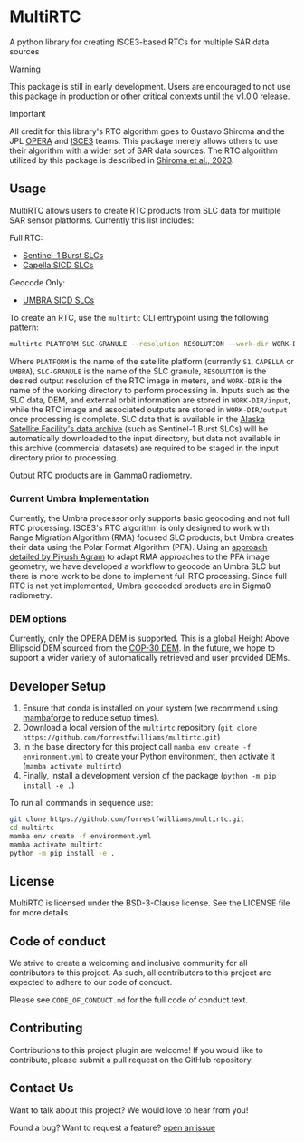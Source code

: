 # MultiRTC

A python library for creating ISCE3-based RTCs for multiple SAR data sources

> [!WARNING]
> This package is still in early development. Users are encouraged to not use this package in production or other critical contexts until the v1.0.0 release.

> [!IMPORTANT]
> All credit for this library's RTC algorithm goes to Gustavo Shiroma and the JPL [OPERA](https://www.jpl.nasa.gov/go/opera/about-opera/) and [ISCE3](https://github.com/isce-framework/isce3) teams. This package merely allows others to use their algorithm with a wider set of SAR data sources. The RTC algorithm utilized by this package is described in [Shiroma et al., 2023](https://doi.org/10.1109/TGRS.2022.3147472).

## Usage
MultiRTC allows users to create RTC products from SLC data for multiple SAR sensor platforms. Currently this list includes:

Full RTC:
- [Sentinel-1 Burst SLCs](https://www.earthdata.nasa.gov/data/catalog/alaska-satellite-facility-distributed-active-archive-center-sentinel-1-bursts-version)
- [Capella SICD SLCs](https://www.capellaspace.com/earth-observation/data)

Geocode Only:
- [UMBRA SICD SLCs](https://help.umbra.space/product-guide/umbra-products/umbra-product-specifications)

To create an RTC, use the `multirtc` CLI entrypoint using the following pattern:

```bash
multirtc PLATFORM SLC-GRANULE --resolution RESOLUTION --work-dir WORK-DIR
```
Where `PLATFORM` is the name of the satellite platform (currently `S1`, `CAPELLA` or `UMBRA`), `SLC-GRANULE` is the name of the SLC granule, `RESOLUTION` is the desired output resolution of the RTC image in meters, and `WORK-DIR` is the name of the working directory to perform processing in. Inputs such as the SLC data, DEM, and external orbit information are stored in `WORK-DIR/input`, while the RTC image and associated outputs are stored in `WORK-DIR/output` once processing is complete. SLC data that is available in the [Alaska Satellite Facility's data archive](https://search.asf.alaska.edu/#/?maxResults=250) (such as Sentinel-1 Burst SLCs) will be automatically downloaded to the input directory, but data not available in this archive (commercial datasets) are required to be staged in the input directory prior to processing.

Output RTC products are in Gamma0 radiometry.

### Current Umbra Implementation
Currently, the Umbra processor only supports basic geocoding and not full RTC processing. ISCE3's RTC algorithm is only designed to work with Range Migration Algorithm (RMA) focused SLC products, but Umbra creates their data using the Polar Format Algorithm (PFA). Using an [approach detailed by Piyush Agram](https://arxiv.org/abs/2503.07889v1) to adapt RMA approaches to the PFA image geometry, we have developed a workflow to geocode an Umbra SLC but there is more work to be done to implement full RTC processing. Since full RTC is not yet implemented, Umbra geocoded products are in Sigma0 radiometry.

### DEM options
Currently, only the OPERA DEM is supported. This is a global Height Above Ellipsoid DEM sourced from the [COP-30 DEM](https://portal.opentopography.org/raster?opentopoID=OTSDEM.032021.4326.3). In the future, we hope to support a wider variety of automatically retrieved and user provided DEMs.

## Developer Setup
1. Ensure that conda is installed on your system (we recommend using [mambaforge](https://github.com/conda-forge/miniforge#mambaforge) to reduce setup times).
2. Download a local version of the `multirtc` repository (`git clone https://github.com/forrestfwilliams/multirtc.git`)
3. In the base directory for this project call `mamba env create -f environment.yml` to create your Python environment, then activate it (`mamba activate multirtc`)
4. Finally, install a development version of the package (`python -m pip install -e .`)

To run all commands in sequence use:
```bash
git clone https://github.com/forrestfwilliams/multirtc.git
cd multirtc
mamba env create -f environment.yml
mamba activate multirtc
python -m pip install -e .
```

## License
MultiRTC is licensed under the BSD-3-Clause license. See the LICENSE file for more details.

## Code of conduct
We strive to create a welcoming and inclusive community for all contributors to this project. As such, all contributors to this project are expected to adhere to our code of conduct.

Please see `CODE_OF_CONDUCT.md` for the full code of conduct text.

## Contributing
Contributions to this project plugin are welcome! If you would like to contribute, please submit a pull request on the GitHub repository.

## Contact Us
Want to talk about this project? We would love to hear from you!

Found a bug? Want to request a feature?
[open an issue](https://github.com/forrestfwilliams/multirtc/issues/new)
